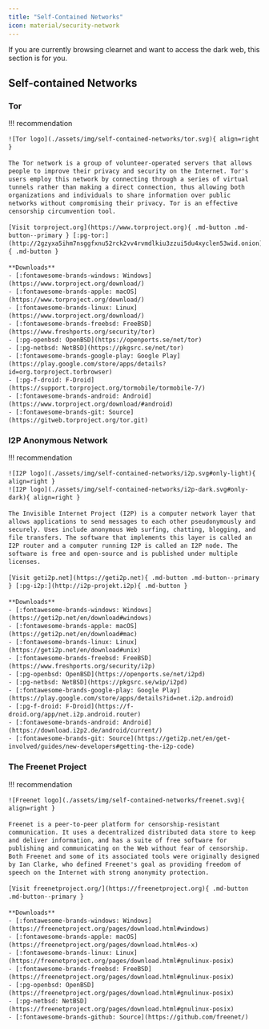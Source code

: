 ```yaml
---
title: "Self-Contained Networks"
icon: material/security-network
---
```

If you are currently browsing clearnet and want to access the dark web, this section is for you.

## Self-contained Networks

### Tor

!!! recommendation

    ![Tor logo](./assets/img/self-contained-networks/tor.svg){ align=right }

    The Tor network is a group of volunteer-operated servers that allows people to improve their privacy and security on the Internet. Tor's users employ this network by connecting through a series of virtual tunnels rather than making a direct connection, thus allowing both organizations and individuals to share information over public networks without compromising their privacy. Tor is an effective censorship circumvention tool.

    [Visit torproject.org](https://www.torproject.org){ .md-button .md-button--primary } [:pg-tor:](http://2gzyxa5ihm7nsggfxnu52rck2vv4rvmdlkiu3zzui5du4xyclen53wid.onion){ .md-button }

    **Downloads**
    - [:fontawesome-brands-windows: Windows](https://www.torproject.org/download/)
    - [:fontawesome-brands-apple: macOS](https://www.torproject.org/download/)
    - [:fontawesome-brands-linux: Linux](https://www.torproject.org/download/)
    - [:fontawesome-brands-freebsd: FreeBSD](https://www.freshports.org/security/tor)
    - [:pg-openbsd: OpenBSD](https://openports.se/net/tor)
    - [:pg-netbsd: NetBSD](https://pkgsrc.se/net/tor)
    - [:fontawesome-brands-google-play: Google Play](https://play.google.com/store/apps/details?id=org.torproject.torbrowser)
    - [:pg-f-droid: F-Droid](https://support.torproject.org/tormobile/tormobile-7/)
    - [:fontawesome-brands-android: Android](https://www.torproject.org/download/#android)
    - [:fontawesome-brands-git: Source](https://gitweb.torproject.org/tor.git)

### I2P Anonymous Network

!!! recommendation

    ![I2P logo](./assets/img/self-contained-networks/i2p.svg#only-light){ align=right }
    ![I2P logo](./assets/img/self-contained-networks/i2p-dark.svg#only-dark){ align=right }

    The Invisible Internet Project (I2P) is a computer network layer that allows applications to send messages to each other pseudonymously and securely. Uses include anonymous Web surfing, chatting, blogging, and file transfers. The software that implements this layer is called an I2P router and a computer running I2P is called an I2P node. The software is free and open-source and is published under multiple licenses.

    [Visit geti2p.net](https://geti2p.net){ .md-button .md-button--primary } [:pg-i2p:](http://i2p-projekt.i2p){ .md-button }

    **Downloads**
    - [:fontawesome-brands-windows: Windows](https://geti2p.net/en/download#windows)
    - [:fontawesome-brands-apple: macOS](https://geti2p.net/en/download#mac)
    - [:fontawesome-brands-linux: Linux](https://geti2p.net/en/download#unix)
    - [:fontawesome-brands-freebsd: FreeBSD](https://www.freshports.org/security/i2p)
    - [:pg-openbsd: OpenBSD](https://openports.se/net/i2pd)
    - [:pg-netbsd: NetBSD](https://pkgsrc.se/wip/i2pd)
    - [:fontawesome-brands-google-play: Google Play](https://play.google.com/store/apps/details?id=net.i2p.android)
    - [:pg-f-droid: F-Droid](https://f-droid.org/app/net.i2p.android.router)
    - [:fontawesome-brands-android: Android](https://download.i2p2.de/android/current/)
    - [:fontawesome-brands-git: Source](https://geti2p.net/en/get-involved/guides/new-developers#getting-the-i2p-code)

### The Freenet Project

!!! recommendation

    ![Freenet logo](./assets/img/self-contained-networks/freenet.svg){ align=right }

    Freenet is a peer-to-peer platform for censorship-resistant communication. It uses a decentralized distributed data store to keep and deliver information, and has a suite of free software for publishing and communicating on the Web without fear of censorship. Both Freenet and some of its associated tools were originally designed by Ian Clarke, who defined Freenet's goal as providing freedom of speech on the Internet with strong anonymity protection.

    [Visit freenetproject.org/](https://freenetproject.org){ .md-button .md-button--primary }

    **Downloads**
    - [:fontawesome-brands-windows: Windows](https://freenetproject.org/pages/download.html#windows)
    - [:fontawesome-brands-apple: macOS](https://freenetproject.org/pages/download.html#os-x)
    - [:fontawesome-brands-linux: Linux](https://freenetproject.org/pages/download.html#gnulinux-posix)
    - [:fontawesome-brands-freebsd: FreeBSD](https://freenetproject.org/pages/download.html#gnulinux-posix)
    - [:pg-openbsd: OpenBSD](https://freenetproject.org/pages/download.html#gnulinux-posix)
    - [:pg-netbsd: NetBSD](https://freenetproject.org/pages/download.html#gnulinux-posix)
    - [:fontawesome-brands-github: Source](https://github.com/freenet/)
